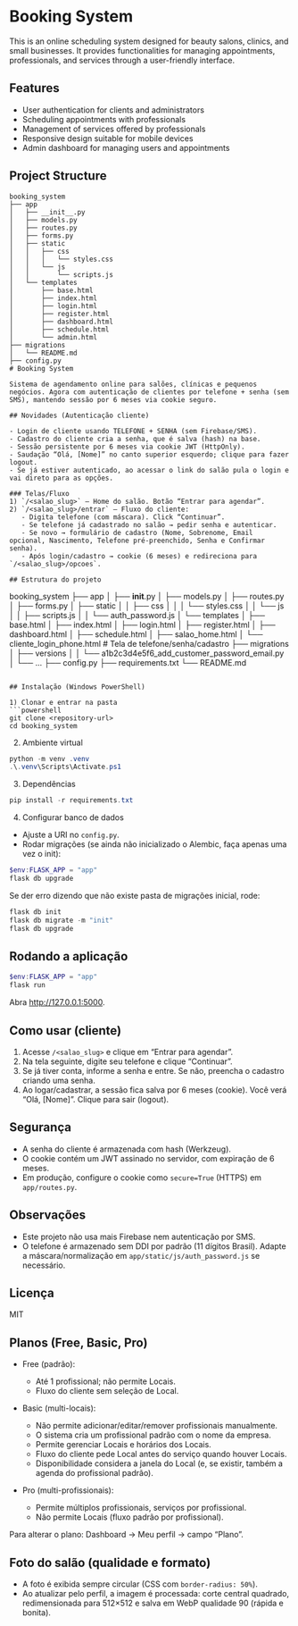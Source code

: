 # Booking System

This is an online scheduling system designed for beauty salons, clinics, and small businesses. It provides functionalities for managing appointments, professionals, and services through a user-friendly interface.

## Features

- User authentication for clients and administrators
- Scheduling appointments with professionals
- Management of services offered by professionals
- Responsive design suitable for mobile devices
- Admin dashboard for managing users and appointments

## Project Structure

```
booking_system
├── app
│   ├── __init__.py
│   ├── models.py
│   ├── routes.py
│   ├── forms.py
│   ├── static
│   │   ├── css
│   │   │   └── styles.css
│   │   └── js
│   │       └── scripts.js
│   └── templates
│       ├── base.html
│       ├── index.html
│       ├── login.html
│       ├── register.html
│       ├── dashboard.html
│       ├── schedule.html
│       └── admin.html
├── migrations
│   └── README.md
├── config.py
# Booking System

Sistema de agendamento online para salões, clínicas e pequenos negócios. Agora com autenticação de clientes por telefone + senha (sem SMS), mantendo sessão por 6 meses via cookie seguro.

## Novidades (Autenticação cliente)

- Login de cliente usando TELEFONE + SENHA (sem Firebase/SMS).
- Cadastro do cliente cria a senha, que é salva (hash) na base.
- Sessão persistente por 6 meses via cookie JWT (HttpOnly).
- Saudação “Olá, [Nome]” no canto superior esquerdo; clique para fazer logout.
- Se já estiver autenticado, ao acessar o link do salão pula o login e vai direto para as opções.

### Telas/Fluxo
1) `/<salao_slug>` — Home do salão. Botão “Entrar para agendar”.
2) `/<salao_slug>/entrar` — Fluxo do cliente:
   - Digita telefone (com máscara). Click “Continuar”.
   - Se telefone já cadastrado no salão → pedir senha e autenticar.
   - Se novo → formulário de cadastro (Nome, Sobrenome, Email opcional, Nascimento, Telefone pré-preenchido, Senha e Confirmar senha).
   - Após login/cadastro → cookie (6 meses) e redireciona para `/<salao_slug>/opcoes`.

## Estrutura do projeto

```
booking_system
├── app
│   ├── __init__.py
│   ├── models.py
│   ├── routes.py
│   ├── forms.py
│   ├── static
│   │   ├── css
│   │   │   └── styles.css
│   │   └── js
│   │       ├── scripts.js
│   │       └── auth_password.js
│   └── templates
│       ├── base.html
│       ├── index.html
│       ├── login.html
│       ├── register.html
│       ├── dashboard.html
│       ├── schedule.html
│       ├── salao_home.html
│       └── cliente_login_phone.html  # Tela de telefone/senha/cadastro
├── migrations
│   ├── versions
│   │   └── a1b2c3d4e5f6_add_customer_password_email.py
│   └── ...
├── config.py
├── requirements.txt
└── README.md
```

## Instalação (Windows PowerShell)

1) Clonar e entrar na pasta
```powershell
git clone <repository-url>
cd booking_system
```

2) Ambiente virtual
```powershell
python -m venv .venv
.\.venv\Scripts\Activate.ps1
```

3) Dependências
```powershell
pip install -r requirements.txt
```

4) Configurar banco de dados
- Ajuste a URI no `config.py`.
- Rodar migrações (se ainda não inicializado o Alembic, faça apenas uma vez o init):
```powershell
$env:FLASK_APP = "app"
flask db upgrade
```

Se der erro dizendo que não existe pasta de migrações inicial, rode:
```powershell
flask db init
flask db migrate -m "init"
flask db upgrade
```

## Rodando a aplicação
```powershell
$env:FLASK_APP = "app"
flask run
```
Abra http://127.0.0.1:5000.

## Como usar (cliente)
1) Acesse `/<salao_slug>` e clique em “Entrar para agendar”.
2) Na tela seguinte, digite seu telefone e clique “Continuar”.
3) Se já tiver conta, informe a senha e entre. Se não, preencha o cadastro criando uma senha.
4) Ao logar/cadastrar, a sessão fica salva por 6 meses (cookie). Você verá “Olá, [Nome]”. Clique para sair (logout).

## Segurança
- A senha do cliente é armazenada com hash (Werkzeug).
- O cookie contém um JWT assinado no servidor, com expiração de 6 meses.
- Em produção, configure o cookie como `secure=True` (HTTPS) em `app/routes.py`.

## Observações
- Este projeto não usa mais Firebase nem autenticação por SMS.
- O telefone é armazenado sem DDI por padrão (11 dígitos Brasil). Adapte a máscara/normalização em `app/static/js/auth_password.js` se necessário.

## Licença
MIT

## Planos (Free, Basic, Pro)

- Free (padrão):
   - Até 1 profissional; não permite Locais.
   - Fluxo do cliente sem seleção de Local.

- Basic (multi-locais):
   - Não permite adicionar/editar/remover profissionais manualmente.
   - O sistema cria um profissional padrão com o nome da empresa.
   - Permite gerenciar Locais e horários dos Locais.
   - Fluxo do cliente pede Local antes do serviço quando houver Locais.
   - Disponibilidade considera a janela do Local (e, se existir, também a agenda do profissional padrão).

- Pro (multi-profissionais):
   - Permite múltiplos profissionais, serviços por profissional.
   - Não permite Locais (fluxo padrão por profissional).

Para alterar o plano: Dashboard → Meu perfil → campo “Plano”.

## Foto do salão (qualidade e formato)

- A foto é exibida sempre circular (CSS com `border-radius: 50%`).
- Ao atualizar pelo perfil, a imagem é processada: corte central quadrado, redimensionada para 512×512 e salva em WebP qualidade 90 (rápida e bonita).